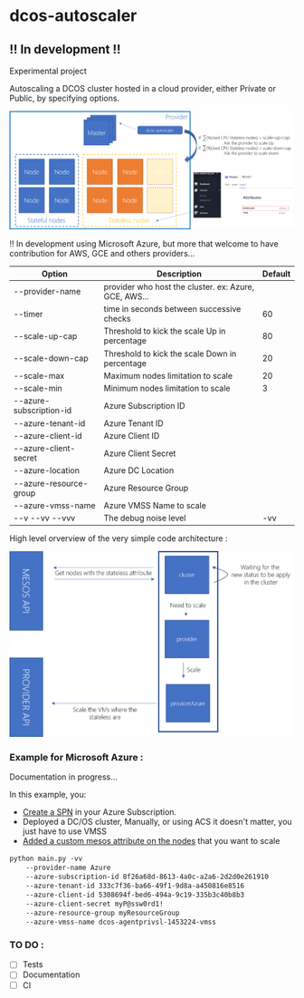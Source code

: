 # dcos-autoscaler

## !! In development !!

Experimental project

Autoscaling a DCOS cluster hosted in a cloud provider, either Private or Public, by specifying options.

![](./docs/Overview.png)

!! In development using Microsoft Azure, but more that welcome to have contribution for AWS, GCE and others providers...

| Option | Description | Default |
|---|---|---|
| --provider-name | provider who host the cluster. ex: Azure, GCE, AWS... |   |
| --timer | time in seconds between successive checks | 60 |
| --scale-up-cap | Threshold to kick the scale Up in percentage | 80 |
| --scale-down-cap | Threshold to kick the scale Down in percentage | 20 |
| --scale-max | Maximum nodes limitation to scale | 20 |
| --scale-min | Minimum nodes limitation to scale | 3 |
| --azure-subscription-id | Azure Subscription ID |   |
| --azure-tenant-id | Azure Tenant ID |   |
| --azure-client-id | Azure Client ID |   |
| --azure-client-secret | Azure Client Secret |   |
| --azure-location | Azure DC Location |   |
| --azure-resource-group | Azure Resource Group |   |
| --azure-vmss-name | Azure VMSS Name to scale |   |
| --v --vv --vvv | The debug noise level | -vv |

High level orverview of the very simple code architecture :

![](./docs/OverviewArchi.png)

### Example for Microsoft Azure :

Documentation in progress...

In this example, you:
* [Create a SPN](https://docs.microsoft.com/en-us/azure/azure-resource-manager/resource-group-create-service-principal-portal) in your Azure Subscription.
* Deployed a DC/OS cluster, Manually, or using ACS it doesn't matter, you just have to use VMSS
* [Added a custom mesos attribute on the nodes](https://dcos.io/docs/1.8/administration/faq/#q-how-to-add-mesos-attributes-to-nodes-to-use-marathon-constraints-) that you want to scale


```
python main.py -vv 
    --provider-name Azure 
    --azure-subscription-id 8f26a68d-8613-4a0c-a2a6-2d2d0e261910
    --azure-tenant-id 333c7f36-ba66-49f1-9d8a-a450816e8516
    --azure-client-id 5308694f-bed6-494a-9c19-335b3c40b8b3
    --azure-client-secret myP@ssw0rd1!
    --azure-resource-group myResourceGroup
    --azure-vmss-name dcos-agentprivsl-1453224-vmss
```
### TO DO :
- [ ] Tests
- [ ] Documentation
- [ ] CI